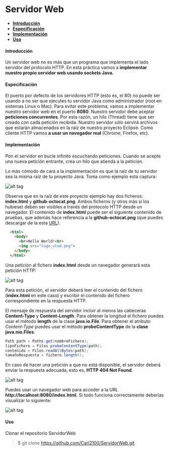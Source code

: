 Servidor Web
======================



  
  - [__Introducción__](#introducción)
  - [__Especificación__](#especificación)
  - [__Implementación__](#implementación )
  - [__Uso__](#uso)
  
 


#### Introducción 

Un servidor web no es más que un programa que implementa el lado servidor del protocolo
HTTP. En esta práctica vamos a **implementar nuestro propio servidor web usando sockets
Java.**


#### Especificación 

El puerto por defecto de los servidores HTTP (esto es, el 80) no puede ser usando a no ser que
ejecutes tu servidor Java como administrador (root en sistemas Linux o Mac). Para evitar este
problema, vamos a implementar nuestro servidor web en el puerto **8080**.
Nuestro servidor debe aceptar **peticiones concurrentes**. Por esta razón, un hilo (Thread)
tiene que ser creado con cada petición recibida. Nuestro servidor sólo servirá archivos que
estarán almacenados en la raíz de nuestro proyecto Eclipse. Como cliente HTTP vamos **a usar
un navegador real** (Chrome, Firefox, etc).


#### Implementación 

Pon el servidor en bucle infinito escuchando peticiones. Cuando se acepte una nueva
petición entrante, crea un hilo que atienda a la petición.

Lo más cómodo de cara a la implementación es que la raíz de tu servidor sea la misma raíz
de tu proyecto Java. Toma como ejemplo esta captura:

![alt tag](https://github.com/Carl2100/ServidorWeb/blob/master/Imagenes/fotoProyecto.PNG)

Observa que en la raíz de este proyecto ejemplo hay dos ficheros: **index.html** y
**github-octocat.png**. Ambos ficheros (y otros más si los hubiese) deben ser visibles a través
del protocolo HTTP desde un navegador.
El contenido de **index.html** puede ser el siguiente contenido de pruebas, que además
hace referencia a la **github-octocat.png** (que puedes descargar de la esta [URL](https://www.google.es/search?q=github&rlz=1C1FWBB_enES657ES657&source=lnms&tbm=isch&sa=X&ved=0ahUKEwj6weTYjePQAhXJfxoKHdRDCzIQ_AUICCgB&biw=1093&bih=518#imgrc=KKYZyyfNJdIycM%3A)).

```html
  <html>
    <body>
      <br>Hello World!<br>
      <img src="logo_utad.png">
    </body>
  </html>
```

Una petición al fichero **index.html** desde un navegador generará esta petición HTTP:

![alt tag](https://github.com/Carl2100/ServidorWeb/blob/master/Imagenes/peticion.PNG)

Para esta petición, el servidor deberá leer el contenido del fichero (**index.html** en este
caso) y escribir el contenido del fichero correspondiente en la respuesta HTTP.

El mensaje de respuesta del servidor incluir al menos las cabeceras **Content-Type** y
**Content-Length**. Para obtener la longitud el fichero puedes usar el método **length**
de la clase **java.io.File**. Para obtener el atributo *Content-Type* puedes usar el
método **probeContentType** de la **clase java.nio.Files**:

```java
Path path = Paths.get(nombreFichero);
tipoFichero = Files.probeContentType(path);
contenido = Files.readAllBytes(path);
tamañoRespuesta = fichero.length();
```


En caso de hacer una petición a que no está disponible, el servidor deberá enviar la
respuesta adecuada, esto es, **HTTP 404 Not Found**.

![alt tag](https://github.com/Carl2100/ServidorWeb/blob/master/Imagenes/notFound.PNG)

Puedes usar un navegador web para acceder a la URL **http://localhost:8080/index.html**. Si
todo funciona correctamente deberías visualizar lo siguiente:

![alt tag](https://github.com/Carl2100/ServidorWeb/blob/master/Imagenes/resultadoFinal.PNG)



#### Uso 
Clonar el repositorio ServidorWeb
 >$ git clone https://github.com/Carl2100/ServidorWeb.git
 

